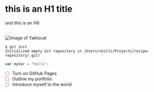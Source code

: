 # this is an H1 title
###### and this is an H6
![Image of Yaktocat](https://octodex.github.com/images/yaktocat.png)
```
$ git init
Initialized empty Git repository in /Users/skills/Projects/recipe-repository/.git/
```
``` javascript
var myVar = "hello";
```
- [ ] Turn on GitHub Pages
- [ ] Outline my portfolio
- [ ] Introduce myself to the world
